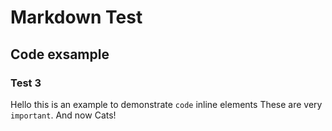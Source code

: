 # Markdown Test

## Code exsample

### Test 3

Hello this is an example to demonstrate `code` inline elements These are very `important`. And now Cats!
